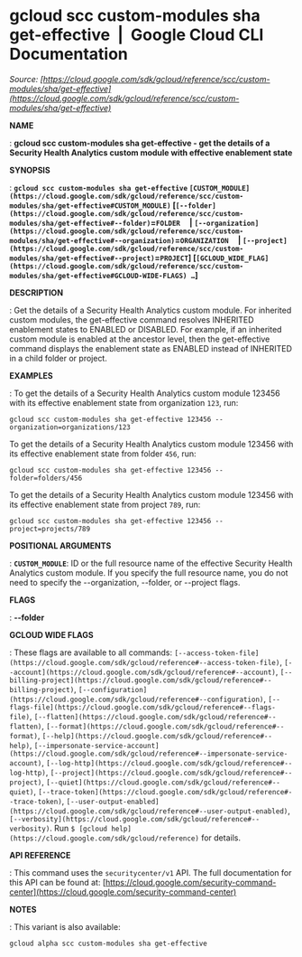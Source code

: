 # gcloud scc custom-modules sha get-effective  |  Google Cloud CLI Documentation

*Source: [https://cloud.google.com/sdk/gcloud/reference/scc/custom-modules/sha/get-effective](https://cloud.google.com/sdk/gcloud/reference/scc/custom-modules/sha/get-effective)*

**NAME**

: **gcloud scc custom-modules sha get-effective - get the details of a Security Health Analytics custom module with effective enablement state**

**SYNOPSIS**

: **`gcloud scc custom-modules sha get-effective` `[CUSTOM_MODULE](https://cloud.google.com/sdk/gcloud/reference/scc/custom-modules/sha/get-effective#CUSTOM_MODULE)` [`[--folder](https://cloud.google.com/sdk/gcloud/reference/scc/custom-modules/sha/get-effective#--folder)`=`FOLDER`     | `[--organization](https://cloud.google.com/sdk/gcloud/reference/scc/custom-modules/sha/get-effective#--organization)`=`ORGANIZATION`     | `[--project](https://cloud.google.com/sdk/gcloud/reference/scc/custom-modules/sha/get-effective#--project)`=`PROJECT`] [`[GCLOUD_WIDE_FLAG](https://cloud.google.com/sdk/gcloud/reference/scc/custom-modules/sha/get-effective#GCLOUD-WIDE-FLAGS) …`]**

**DESCRIPTION**

: Get the details of a Security Health Analytics custom module. For inherited
custom modules, the get-effective command resolves INHERITED enablement states
to ENABLED or DISABLED. For example, if an inherited custom module is enabled at
the ancestor level, then the get-effective command displays the enablement state
as ENABLED instead of INHERITED in a child folder or project.

**EXAMPLES**

: To get the details of a Security Health Analytics custom module 123456 with its
effective enablement state from organization `123`, run:

```
gcloud scc custom-modules sha get-effective 123456 --organization=organizations/123
```

To get the details of a Security Health Analytics custom module 123456 with its
effective enablement state from folder `456`, run:

```
gcloud scc custom-modules sha get-effective 123456 --folder=folders/456
```

To get the details of a Security Health Analytics custom module 123456 with its
effective enablement state from project `789`, run:

```
gcloud scc custom-modules sha get-effective 123456 --project=projects/789
```

**POSITIONAL ARGUMENTS**

: **`CUSTOM_MODULE`**:
ID or the full resource name of the effective Security Health Analytics custom
module. If you specify the full resource name, you do not need to specify the
--organization, --folder, or --project flags.

**FLAGS**

: **--folder**

**GCLOUD WIDE FLAGS**

: These flags are available to all commands: `[--access-token-file](https://cloud.google.com/sdk/gcloud/reference#--access-token-file)`,
`[--account](https://cloud.google.com/sdk/gcloud/reference#--account)`, `[--billing-project](https://cloud.google.com/sdk/gcloud/reference#--billing-project)`,
`[--configuration](https://cloud.google.com/sdk/gcloud/reference#--configuration)`,
`[--flags-file](https://cloud.google.com/sdk/gcloud/reference#--flags-file)`,
`[--flatten](https://cloud.google.com/sdk/gcloud/reference#--flatten)`, `[--format](https://cloud.google.com/sdk/gcloud/reference#--format)`, `[--help](https://cloud.google.com/sdk/gcloud/reference#--help)`, `[--impersonate-service-account](https://cloud.google.com/sdk/gcloud/reference#--impersonate-service-account)`,
`[--log-http](https://cloud.google.com/sdk/gcloud/reference#--log-http)`,
`[--project](https://cloud.google.com/sdk/gcloud/reference#--project)`, `[--quiet](https://cloud.google.com/sdk/gcloud/reference#--quiet)`, `[--trace-token](https://cloud.google.com/sdk/gcloud/reference#--trace-token)`, `[--user-output-enabled](https://cloud.google.com/sdk/gcloud/reference#--user-output-enabled)`,
`[--verbosity](https://cloud.google.com/sdk/gcloud/reference#--verbosity)`.
Run `$ [gcloud help](https://cloud.google.com/sdk/gcloud/reference)` for details.

**API REFERENCE**

: This command uses the `securitycenter/v1` API. The full documentation
for this API can be found at: [https://cloud.google.com/security-command-center](https://cloud.google.com/security-command-center)

**NOTES**

: This variant is also available:

```
gcloud alpha scc custom-modules sha get-effective
```